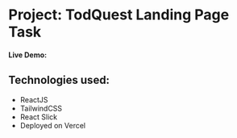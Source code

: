 # Project: TodQuest Landing Page Task

#### Live Demo: 

## Technologies used: 
* ReactJS
* TailwindCSS
* React Slick
* Deployed on Vercel
  
